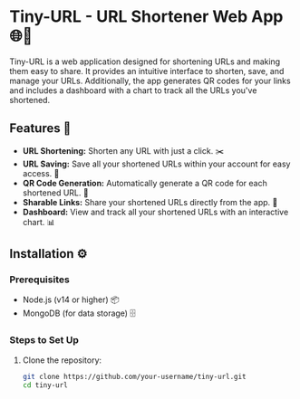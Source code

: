# Tiny-URL - URL Shortener Web App 🌐🔗

Tiny-URL is a web application designed for shortening URLs and making them easy to share. It provides an intuitive interface to shorten, save, and manage your URLs. Additionally, the app generates QR codes for your links and includes a dashboard with a chart to track all the URLs you've shortened.

## Features 🚀

- **URL Shortening:** Shorten any URL with just a click. ✂️
- **URL Saving:** Save all your shortened URLs within your account for easy access. 💾
- **QR Code Generation:** Automatically generate a QR code for each shortened URL. 📱
- **Sharable Links:** Share your shortened URLs directly from the app. 🔗
- **Dashboard:** View and track all your shortened URLs with an interactive chart. 📊

## Installation ⚙️

### Prerequisites

- Node.js (v14 or higher) 📦
- MongoDB (for data storage) 🗄️

### Steps to Set Up

1. Clone the repository:

   ```bash
   git clone https://github.com/your-username/tiny-url.git
   cd tiny-url

